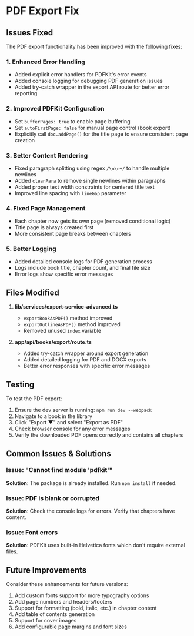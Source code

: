 # PDF Export Fix

## Issues Fixed

The PDF export functionality has been improved with the following fixes:

### 1. **Enhanced Error Handling**
- Added explicit error handlers for PDFKit's error events
- Added console logging for debugging PDF generation issues
- Added try-catch wrapper in the export API route for better error reporting

### 2. **Improved PDFKit Configuration**
- Set `bufferPages: true` to enable page buffering
- Set `autoFirstPage: false` for manual page control (book export)
- Explicitly call `doc.addPage()` for the title page to ensure consistent page creation

### 3. **Better Content Rendering**
- Fixed paragraph splitting using regex `/\n\n+/` to handle multiple newlines
- Added `cleanPara` to remove single newlines within paragraphs
- Added proper text width constraints for centered title text
- Improved line spacing with `lineGap` parameter

### 4. **Fixed Page Management**
- Each chapter now gets its own page (removed conditional logic)
- Title page is always created first
- More consistent page breaks between chapters

### 5. **Better Logging**
- Added detailed console logs for PDF generation process
- Logs include book title, chapter count, and final file size
- Error logs show specific error messages

## Files Modified

1. **lib/services/export-service-advanced.ts**
   - `exportBookAsPDF()` method improved
   - `exportOutlineAsPDF()` method improved
   - Removed unused `index` variable

2. **app/api/books/export/route.ts**
   - Added try-catch wrapper around export generation
   - Added detailed logging for PDF and DOCX exports
   - Better error responses with specific error messages

## Testing

To test the PDF export:

1. Ensure the dev server is running: `npm run dev --webpack`
2. Navigate to a book in the library
3. Click "Export ▼" and select "Export as PDF"
4. Check browser console for any error messages
5. Verify the downloaded PDF opens correctly and contains all chapters

## Common Issues & Solutions

### Issue: "Cannot find module 'pdfkit'"
**Solution**: The package is already installed. Run `npm install` if needed.

### Issue: PDF is blank or corrupted
**Solution**: Check the console logs for errors. Verify that chapters have content.

### Issue: Font errors
**Solution**: PDFKit uses built-in Helvetica fonts which don't require external files.

## Future Improvements

Consider these enhancements for future versions:

1. Add custom fonts support for more typography options
2. Add page numbers and headers/footers
3. Support for formatting (bold, italic, etc.) in chapter content
4. Add table of contents generation
5. Support for cover images
6. Add configurable page margins and font sizes
